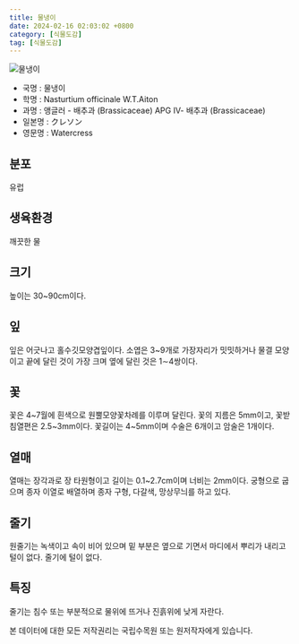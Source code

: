 ```yaml
---
title: 물냉이
date: 2024-02-16 02:03:02 +0800
category: [식물도감]
tag: [식물도감]
---
```




![물냉이](/fileUpload/plants/basic/Cruciferae/Nasturtium/1842/1842_1_th2.jpg)
- 국명 : 물냉이
- 학명 : Nasturtium officinale W.T.Aiton
- 과명 : 앵글러 - 배추과 (Brassicaceae) APG Ⅳ- 배추과 (Brassicaceae)
- 일본명 : クレソン
- 영문명 : Watercress


## 분포
유럽
## 생육환경
깨끗한 물
## 크기
높이는 30~90cm이다.
## 잎
잎은 어긋나고 홀수깃모양겹잎이다. 소엽은 3~9개로 가장자리가 밋밋하거나 물결 모양이고 끝에 달린 것이 가장 크며 옆에 달린 것은 1∼4쌍이다.
## 꽃
꽃은 4~7월에 흰색으로  원뿔모양꽃차례를 이루며 달린다. 꽃의 지름은 5mm이고, 꽃받침열편은 2.5~3mm이다. 꽃길이는 4~5mm이며  수술은 6개이고 암술은 1개이다.
## 열매
열매는 장각과로 장 타원형이고 길이는 0.1~2.7cm이며 너비는 2mm이다. 궁형으로 굽으며 종자 이열로 배열하며 종자 구형, 다갈색, 망상무늬를 하고 있다.
## 줄기
원줄기는 녹색이고 속이 비어 있으며 밑 부분은 옆으로 기면서 마디에서 뿌리가 내리고 털이 없다. 줄기에 털이 없다.
## 특징
줄기는  침수 또는 부분적으로 물위에 뜨거나 진흙위에 낮게 자란다.






본 데이터에 대한 모든 저작권리는 국립수목원 또는 원저작자에게 있습니다.
